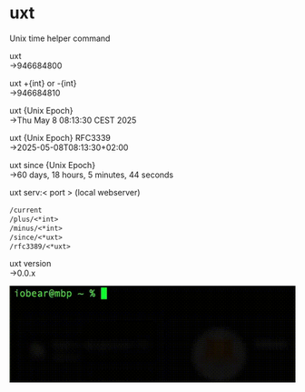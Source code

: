 # uxt

Unix time helper command

uxt<br />
→946684800

uxt +{int} or -{int}<br />
→946684810

uxt {Unix Epoch}<br />
→Thu May  8 08:13:30 CEST 2025

uxt {Unix Epoch} RFC3339<br />
→2025-05-08T08:13:30+02:00

uxt since {Unix Epoch}<br />
→60 days, 18 hours, 5 minutes, 44 seconds

uxt serv:< port > (local webserver)
```
/current
/plus/<*int>
/minus/<*int>
/since/<*uxt>
/rfc3389/<*uxt>
```

uxt version<br />
→0.0.x

![alt uxt](docs/uxt.gif?raw=true "uxt demo")